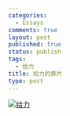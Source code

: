 ```yaml
--- 
categories: 
  - Essays
comments: true
layout: post
published: true
status: publish
tags: 
  - 给力
title: 给力的黄片
type: post
---
```

<a href="http://ww1.sinaimg.cn/large/6effa04ajw6dds6gja8x9j.jpg"><img src="/images/uploads/2011/01/6effa04ajw6dds6gja8x9j.jpg" alt="给力"></a>
